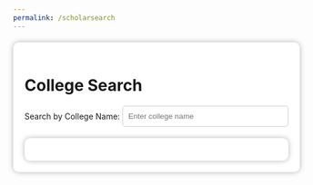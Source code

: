 ```yaml
---
permalink: /scholarsearch
---
```


<html lang="en">
<head>
    <meta charset="UTF-8">
    <meta name="viewport" content="width=device-width, initial-scale=1.0">
    <link rel="stylesheet" href="/ScholarSearch/assets/common/css/style.css">
    <link rel="stylesheet" href="/ScholarSearch/assets/pages/search/css/style.css">
    <title>College Search</title>
    <style>
        .container {
            max-width: 800px;
            margin: 20px auto;
            padding: 20px;
            background-color: white;
            box-shadow: 0 0 10px rgba(0, 0, 0, 0.3);
            border-radius: 10px;
            overflow: hidden;
        }
        /* Search form */
        #searchForm {
            display: flex;
            justify-content: center;
            align-items: center;
            margin-bottom: 20px;
        }
        #searchInput {
            flex: 1;
            padding: 10px;
            border: 1px solid #ccc;
            border-radius: 5px;
        }
        /* Search results */
        #searchResults {
            background-color: white;
            border-radius: 10px;
            box-shadow: 0 0 10px rgba(0, 0, 0, 0.3);
            padding: 20px;
        }
        .searchResult {
            margin-bottom: 10px;
            padding: 10px;
            border-bottom: 1px solid #ccc;
        }
        .searchResult:last-child {
            border-bottom: none;
        }
        .searchResult h3 {
            margin: 0;
            color: #007bff;
        }
        .searchResult p {
            margin-top: 5px;
            color: #666;
        }
    </style>
</head>
<body>
    <div class="container">
        <h1>College Search</h1>
        <form id="searchForm">
            <label for="searchInput">Search by College Name:&nbsp; </label>
            <input type="text" id="searchInput" name="searchInput" placeholder="Enter college name">
        </form>
        <div id="searchResults">
        </div>
    </div>
    <script>
        document.addEventListener('DOMContentLoaded', function() {
            const searchForm = document.getElementById('searchForm');
            const searchInput = document.getElementById('searchInput');
            const searchResults = document.getElementById('searchResults');
            let colleges = [];

            function fetchColleges() {
                fetch("http://127.0.0.1:8058/dataList")
                    .then(response => response.json())
                    .then(result => {
                        colleges = result; // Assuming result is an array of colleges
                        console.log(colleges); // Debug: Log to console
                    })
                    .catch(error => console.error('Error fetching colleges:', error));
            }

            function performSearch(query) {
                searchResults.innerHTML = ''; // Clear previous results

                if (query.trim() === '') {
                    searchResults.innerHTML = '<p>Please enter a search term.</p>';
                    return;
                }

                const filteredResults = colleges.filter(college => college.name.toLowerCase().includes(query.toLowerCase()));

                if (filteredResults.length > 0) {
                    filteredResults.forEach(college => {
                        const resultDiv = document.createElement('div');
                        resultDiv.classList.add('searchResult');
                        resultDiv.innerHTML = `
                            <h3>${college.name}</h3>
                            <p>${college.description}</p>
                        `;
                        searchResults.appendChild(resultDiv);
                    });
                } else {
                    searchResults.innerHTML = '<p>No results found.</p>';
                }
            }

            searchForm.addEventListener('submit', function(event) {
                event.preventDefault(); // Prevent the form from submitting normally
                performSearch(searchInput.value);
            });

            fetchColleges();
        });
    </script>
</body>
</html>
